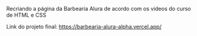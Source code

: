 Recriando a página da Barbearia Alura de acordo com os videos do curso de HTML e CSS

Link do projeto final: https://barbearia-alura-alpha.vercel.app/